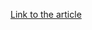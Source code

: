 [Link to the article](https://research.checkpoint.com/2024/wallet-scam-a-case-study-in-crypto-drainer-tactics/)
